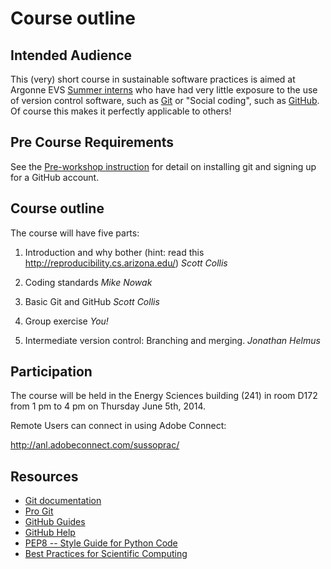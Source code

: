 Course outline
==============

Intended Audience
------------------
This (very) short course in sustainable software practices is aimed at Argonne
EVS [Summer interns](http://www.dep.anl.gov/p_undergrad/summer.htm "Intern page")
who have had very little exposure to the use of version control software,
such as [Git](http://git-scm.com/) or "Social coding", such as
[GitHub](https://github.com/). Of course this makes it perfectly applicable
to others!

Pre Course Requirements
-----------------------
See the [Pre-workshop instruction](/preworkshop.md) for detail on installing
git and signing up for a GitHub account.

Course outline
--------------
The course will have five parts:

1) Introduction and why bother
(hint: read this http://reproducibility.cs.arizona.edu/)
*Scott Collis*

2) Coding standards *Mike Nowak*

3) Basic Git and GitHub *Scott Collis*

4) Group exercise *You!*

5) Intermediate version control: Branching and merging. *Jonathan Helmus*


Participation
-------------

The course will be held in the Energy Sciences building (241)
in room D172 from 1 pm to 4 pm on Thursday June 5th, 2014.

Remote Users can connect in using Adobe Connect:

http://anl.adobeconnect.com/sussoprac/


Resources
---------

* [Git documentation](http://git-scm.com/documentation)
* [Pro Git](http://git-scm.com/book)
* [GitHub Guides](https://guides.github.com/)
* [GitHub Help](https://help.github.com/)
* [PEP8 -- Style Guide for Python Code](http://legacy.python.org/dev/peps/pep-0008/)
* [Best Practices for Scientific Computing](http://arxiv.org/abs/1210.0530)
